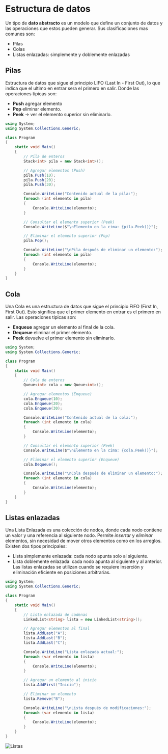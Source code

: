# Estructura de datos

Un tipo de **dato abstracto** es un modelo que define un conjunto de datos y las operaciones que estos pueden generar.
Sus clasificaciones mas comunes son:

- Pilas
- Colas
- Listas enlazadas: simplemente y doblemente enlazadas

## Pilas
Estructura de datos que sigue el principio LIFO (Last In - First Out), lo que indica que el ultimo en entrar sera el primero
en salir. 
Donde las operaciones tipicas son: 
- **Push** agregar elemento  
- **Pop** eliminar elemento.
- **Peek** → ver el elemento superior sin eliminarlo.

```c#
using System;
using System.Collections.Generic;

class Program
{
    static void Main()
    {
        // Pila de enteros
        Stack<int> pila = new Stack<int>();

        // Agregar elementos (Push)
        pila.Push(10);
        pila.Push(20);
        pila.Push(30);

        Console.WriteLine("Contenido actual de la pila:");
        foreach (int elemento in pila)
        {
            Console.WriteLine(elemento);
        }

        // Consultar el elemento superior (Peek)
        Console.WriteLine($"\nElemento en la cima: {pila.Peek()}");

        // Eliminar el elemento superior (Pop)
        pila.Pop();

        Console.WriteLine("\nPila después de eliminar un elemento:");
        foreach (int elemento in pila)
        {
            Console.WriteLine(elemento);
        }
    }
}
```
## Cola
Una Cola es una estructura de datos que sigue el principio FIFO (First In, First Out).
Esto significa que el primer elemento en entrar es el primero en salir.
Las operaciones tipicas son:
- **Enqueue** agregar un elemento al final de la cola.
- **Dequeue** eliminar el primer elemento.
- **Peek** devuelve el primer elemento sin eliminarlo.

```c#
using System;
using System.Collections.Generic;

class Program
{
    static void Main()
    {
        // Cola de enteros
        Queue<int> cola = new Queue<int>();

        // Agregar elementos (Enqueue)
        cola.Enqueue(10);
        cola.Enqueue(20);
        cola.Enqueue(30);

        Console.WriteLine("Contenido actual de la cola:");
        foreach (int elemento in cola)
        {
            Console.WriteLine(elemento);
        }

        // Consultar el elemento superior (Peek)
        Console.WriteLine($"\nElemento en la cima: {cola.Peek()}");

        // Eliminar el elemento superior (Enqueue)
        cola.Dequeue();

        Console.WriteLine("\nCola después de eliminar un elemento:");
        foreach (int elemento in cola)
        {
            Console.WriteLine(elemento);
        }
    }
}
```

## Listas enlazadas
Una Lista Enlazada es una colección de nodos, donde cada nodo contiene un valor y una referencia al siguiente nodo.
Permite *insertar* y *eliminar* elementos, sin necesidad de mover otros elementos como en los arreglos.
Existen dos tipos principales:
- Lista simplemente enlazada: cada nodo apunta solo al siguiente.
- Lista doblemente enlazada: cada nodo apunta al siguiente y al anterior.
Las listas enlazadas se utilizan cuando se requiere inserción y eliminación eficiente en posiciones arbitrarias.
```c#
using System;
using System.Collections.Generic;

class Program
{
    static void Main()
    {
        // Lista enlazada de cadenas
        LinkedList<string> lista = new LinkedList<string>();

        // Agregar elementos al final
        lista.AddLast("A");
        lista.AddLast("B");
        lista.AddLast("C");

        Console.WriteLine("Lista enlazada actual:");
        foreach (var elemento in lista)
        {
            Console.WriteLine(elemento);
        }

        // Agregar un elemento al inicio
        lista.AddFirst("Inicio");

        // Eliminar un elemento
        lista.Remove("B");

        Console.WriteLine("\nLista después de modificaciones:");
        foreach (var elemento in lista)
        {
            Console.WriteLine(elemento);
        }
    }
}
```
![Listas](./ListasEnlazadas.png)
